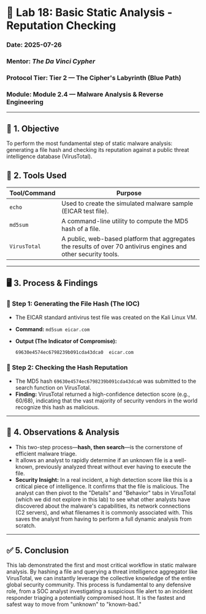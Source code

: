 # 🧪 Lab 18: Basic Static Analysis - Reputation Checking

### Date: 2025-07-26

### Mentor: *The Da Vinci Cypher*

### Protocol Tier: Tier 2 — The Cipher's Labyrinth (Blue Path)

### Module: Module 2.4 — Malware Analysis & Reverse Engineering

---

## 🎯 1. Objective

To perform the most fundamental step of static malware analysis: generating a file hash and checking its reputation against a public threat intelligence database (VirusTotal).

## 🧰 2. Tools Used

| Tool/Command | Purpose |
|--------------|---------|
| `echo`       | Used to create the simulated malware sample (EICAR test file). |
| `md5sum`     | A command-line utility to compute the MD5 hash of a file. |
| `VirusTotal` | A public, web-based platform that aggregates the results of over 70 antivirus engines and other security tools. |

---

## 🖥️ 3. Process & Findings

### 🔹 Step 1: Generating the File Hash (The IOC)

* The EICAR standard antivirus test file was created on the Kali Linux VM.
* **Command:** `md5sum eicar.com`
* **Output (The Indicator of Compromise):**

    ```plaintext
    69630e4574ec6798239b091cda43dca0  eicar.com
    ```

### 🔹 Step 2: Checking the Hash Reputation

* The MD5 hash `69630e4574ec6798239b091cda43dca0` was submitted to the search function on VirusTotal.
* **Finding:** VirusTotal returned a high-confidence detection score (e.g., 60/68), indicating that the vast majority of security vendors in the world recognize this hash as malicious.

---

## 🔎 4. Observations & Analysis

* This two-step process—**hash, then search**—is the cornerstone of efficient malware triage.
* It allows an analyst to rapidly determine if an unknown file is a well-known, previously analyzed threat without ever having to execute the file.
* **Security Insight:** In a real incident, a high detection score like this is a critical piece of intelligence. It confirms that the file is malicious. The analyst can then pivot to the "Details" and "Behavior" tabs in VirusTotal (which we did not explore in this lab) to see what other analysts have discovered about the malware's capabilities, its network connections (C2 servers), and what filenames it is commonly associated with. This saves the analyst from having to perform a full dynamic analysis from scratch.

---

## ✅ 5. Conclusion

This lab demonstrated the first and most critical workflow in static malware analysis. By hashing a file and querying a threat intelligence aggregator like VirusTotal, we can instantly leverage the collective knowledge of the entire global security community. This process is fundamental to any defensive role, from a SOC analyst investigating a suspicious file alert to an incident responder triaging a potentially compromised host. It is the fastest and safest way to move from "unknown" to "known-bad."
